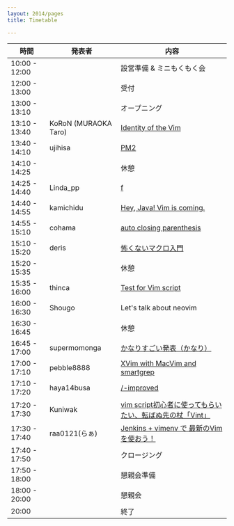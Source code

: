 ```yaml
---
layout: 2014/pages
title: Timetable

---
```


| 時間          | 発表者               | 内容                                                     |
| ------------- | -------------------- | -------------------------------------------------------- |
| 10:00 - 12:00 |                      | 設営準備 & ミニもくもく会                                |
| 12:00 - 13:00 |                      | 受付                                                     |
| 13:00 - 13:10 |                      | オープニング                                             |
| 13:10 - 13:40 | KoRoN (MURAOKA Taro) | [Identity of the Vim](http://koron.github.io/vimconf-2014-koron/)|
| 13:40 - 14:10 | ujihisa              | [PM2](https://docs.google.com/presentation/d/1u5A7F3Kd4XwJlIUQZAVmrwWfLcoLf9NURtqAEafi_oo/edit#slide=id.p)|
| 14:10 - 14:25 |                      | 休憩                                                     |
| 14:25 - 14:40 | Linda\_pp            | [f](https://speakerdeck.com/rhysd/vimconf-2014-f)|
| 14:40 - 14:55 | kamichidu            | [Hey, Java! Vim is coming.](https://docs.google.com/presentation/d/1zaPy82NJ6A3Iw1llKqU-lX88AJNt1EKy5O15nOp085c/edit#slide=id.p)|
| 14:55 - 15:10 | cohama               | [auto closing parenthesis](http://www.slideshare.net/cohama/auto-closing-parenthesis-vim-conf2014-41290298)|
| 15:10 - 15:20 | deris                | [怖くないマクロ入門](http://www.slideshare.net/deris0126/vimconf4)|
| 15:20 - 15:35 |                      | 休憩                                                     |
| 15:35 - 16:00 | thinca               | [Test for Vim script](https://gist.github.com/thinca/2cf4ae0df88a99423c9d)|
| 16:00 - 16:30 | Shougo               | Let's talk about neovim                                  |
| 16:30 - 16:45 |                      | 休憩                                                     |
| 16:45 - 17:00 | supermomonga         | [かなりすごい発表（かなり）](http://www.slideshare.net/supermomonga/super-cool-presentation-at-vimconf2014)|
| 17:00 - 17:10 | pebble8888           | [XVim with MacVim and smartgrep](http://www.slideshare.net/pebble8888/using-xvim-with-macvim)|
| 17:10 - 17:20 | haya14busa           | [/-improved](https://docs.google.com/presentation/d/1ie2VCSt9onXmoY3v_zxJdMjYJSbAelVR-QExdUQK-Tw/pub?start=false&loop=false&delayms=3000&slide=id.g4e7add63c_05)|
| 17:20 - 17:30 | Kuniwak              | [vim script初心者に使ってもらいたい、転ばぬ先の杖「Vint」](https://speakerdeck.com/orgachem/zhuan-banuxian-falsezhang-vint) |
| 17:30 - 17:40 | raa0121(らぁ)        | [Jenkins + vimenv で 最新のVimを使おう！](http://www.slideshare.net/raa0121/jenkinsvimenv-vim-vimconf2014)|
| 17:40 - 17:50 |                      | クロージング                                             |
| 17:50 - 18:00 |                      | 懇親会準備                                               |
| 18:00 - 20:00 |                      | 懇親会                                                   |
| 20:00         |                      | 終了                                                     |

